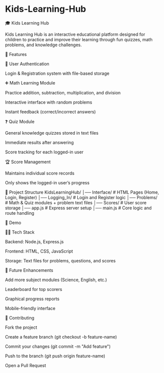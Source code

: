 # Kids-Learning-Hub
🎓 Kids Learning Hub

Kids Learning Hub is an interactive educational platform designed for children to practice and improve their learning through fun quizzes, math problems, and knowledge challenges.

🚀 Features

🔑 User Authentication

Login & Registration system with file-based storage

➕ Math Learning Module

Practice addition, subtraction, multiplication, and division

Interactive interface with random problems

Instant feedback (correct/incorrect answers)

❓ Quiz Module

General knowledge quizzes stored in text files

Immediate results after answering

Score tracking for each logged-in user

🏆 Score Management

Maintains individual score records

Only shows the logged-in user’s progress

📂 Project Structure
KidsLearningHub/
│── Interface/          # HTML Pages (Home, Login, Register)
│── Logging_In/         # Login and Register logic
│── Problems/           # Math & Quiz modules + problem text files
│── Scores/             # User score storage
│── app.js              # Express server setup
│── main.js             # Core logic and route handling

🎥 Demo

👨‍💻 Tech Stack

Backend: Node.js, Express.js

Frontend: HTML, CSS, JavaScript

Storage: Text files for problems, questions, and scores

📌 Future Enhancements

Add more subject modules (Science, English, etc.)

Leaderboard for top scorers

Graphical progress reports

Mobile-friendly interface

🤝 Contributing

Fork the project

Create a feature branch (git checkout -b feature-name)

Commit your changes (git commit -m "Add feature")

Push to the branch (git push origin feature-name)

Open a Pull Request
